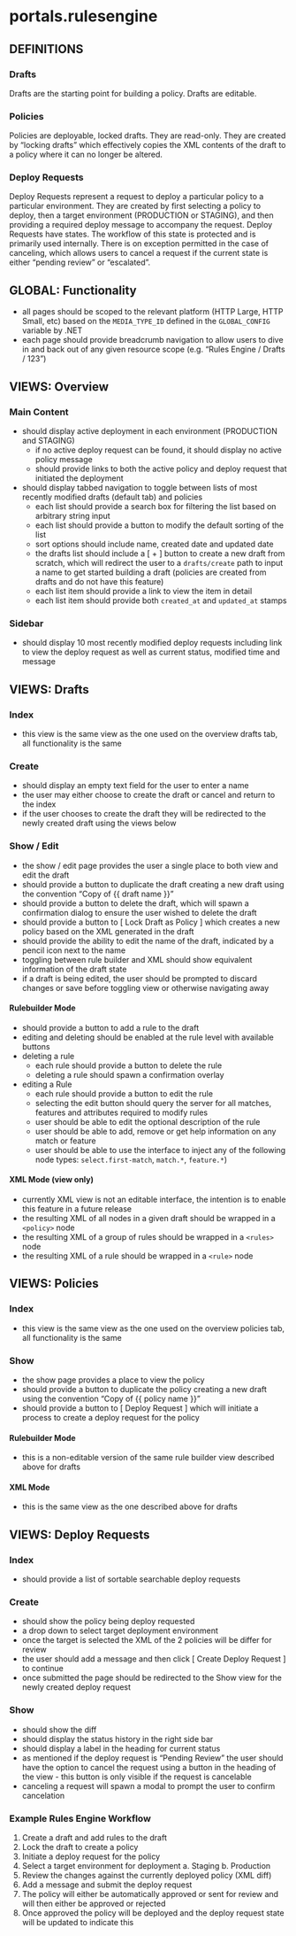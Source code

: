 # portals.rulesengine

## DEFINITIONS

### Drafts

Drafts are the starting point for building a policy. Drafts are editable.

### Policies

Policies are deployable, locked drafts. They are read-only. They are created by “locking drafts” which effectively copies the XML contents of the draft to a policy where it can no longer be altered.

### Deploy Requests

Deploy Requests represent a request to deploy a particular policy to a particular environment. They are created by first selecting a policy to deploy, then a target environment (PRODUCTION or STAGING), and then providing a required deploy message to accompany the request. Deploy Requests have states. The workflow of this state is protected and is primarily used internally. There is on exception permitted in the case of canceling, which allows users to cancel a request if the current state is either “pending review” or “escalated”.

## GLOBAL: Functionality
- all pages should be scoped to the relevant platform (HTTP Large, HTTP Small, etc) based on the `MEDIA_TYPE_ID` defined in the `GLOBAL_CONFIG` variable by .NET
- each page should provide breadcrumb navigation to allow users to dive in and back out of any given resource scope (e.g. “Rules Engine / Drafts / 123”)

## VIEWS: Overview

### Main Content
- should display active deployment in each environment (PRODUCTION and STAGING) 
  - if no active deploy request can be found, it should display no active policy message
  - should provide links to both the active policy and deploy request that initiated the deployment
- should display tabbed navigation to toggle between lists of most recently modified drafts (default tab) and policies
  - each list should provide a search box for filtering the list based on arbitrary string input
  - each list should provide a button to modify the default sorting of the list
  - sort options should include name, created date and updated date 
  - the drafts list should include a [ + ] button to create a new draft from scratch, which will redirect the user to a `drafts/create` path to input a name to get started building a draft (policies are created from drafts and do not have this feature)
  - each list item should provide a link to view the item in detail
  - each list item should provide both `created_at` and `updated_at` stamps 

### Sidebar
  - should display 10 most recently modified deploy requests including link to view the deploy request as well as current status, modified time and message 
  
## VIEWS: Drafts

### Index
- this view is the same view as the one used on the overview drafts tab, all functionality is the same

### Create
- should display an empty text field for the user to enter a name
- the user may either choose to create the draft or cancel and return to the index
- if the user chooses to create the draft they will be redirected to the newly created draft using the views below

### Show / Edit
- the show / edit page provides the user a single place to both view and edit the draft
- should provide a button to duplicate the draft creating a new draft using the convention “Copy of {{ draft name }}”
- should provide a button to delete the draft, which will spawn a confirmation dialog to ensure the user wished to delete the draft
- should provide a button to [ Lock Draft as Policy ] which creates a new policy based on the XML generated in the draft
- should provide the ability to edit the name of the draft, indicated by a pencil icon next to the name
- toggling between rule builder and XML should show equivalent information of the draft state
- if a draft is being edited, the user should be prompted to discard changes or save before toggling view or otherwise navigating away  

#### Rulebuilder Mode
- should provide a button to add a rule to the draft
- editing and deleting should be enabled at the rule level with available buttons
- deleting a rule
  - each rule should provide a button to delete the rule 
  - deleting a rule should spawn a confirmation overlay
- editing a Rule
  - each rule should provide a button to edit the rule 
  - selecting the edit button should query the server for all matches, features and attributes required to modify rules
  - user should be able to edit the optional description of the rule
  - user should be able to add, remove or get help information on any match or feature
  - user should be able to use the interface to inject any of the following node types: `select.first-match`, `match.*`, `feature.*`) 
  
#### XML Mode (view only)
- currently XML view is not an editable interface, the intention is to enable this feature in a future release
- the resulting XML of all nodes in a given draft should be wrapped in a `<policy>` node
- the resulting XML of a group of rules should be wrapped in a `<rules>` node
- the resulting XML of a rule should be wrapped in a `<rule>` node


## VIEWS: Policies

### Index
- this view is the same view as the one used on the overview policies tab, all functionality is the same

### Show
- the show page provides a place to view the policy
- should provide a button to duplicate the policy creating a new draft using the convention “Copy of {{ policy name }}”
- should provide a button to [ Deploy Request  ] which will initiate a process to create a deploy request for the policy

#### Rulebuilder Mode
- this is a non-editable version of the same rule builder view described above for drafts

#### XML Mode
- this is the same view as the one described above for drafts

## VIEWS: Deploy Requests

### Index
- should provide a list of sortable searchable deploy requests

### Create
- should show the policy being deploy requested
- a drop down to select target deployment environment
- once the target is selected the XML of the 2 policies will be differ for review
- the user should add a message and then click [ Create Deploy Request ] to continue
- once submitted the page should be redirected to the Show view for the newly created deploy request

### Show
- should show the diff
- should display the status history in the right side bar
- should display a label in the heading for current status
- as mentioned if the deploy request is “Pending Review” the user should have the option to cancel the request using a button in the heading of the view - this button is only visible if the request is cancelable
- canceling a request will spawn a modal to prompt the user to confirm cancelation


### Example Rules Engine Workflow

1. Create a draft and add rules to the draft
2. Lock the draft to create a policy
3. Initiate a deploy request for the policy
4. Select a target environment for deployment
  a. Staging
  b. Production
5. Review the changes against the currently deployed policy (XML diff)
6. Add a message and submit the deploy request
7. The policy will either be automatically approved or sent for review and will then either be approved or rejected
8. Once approved the policy will be deployed and the deploy request state will be updated to indicate this
